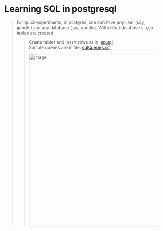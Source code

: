 # Learning SQL in postgresql   
>For quick experiments, in postgres, one can have any user (say, gandhi) and any database (say, gandhi). Within that database s,p,sp tables are created.     
>>Create tables and insert rows as in:  [sp.sql](https://raw.githubusercontent.com/harnalashok/LLMs/refs/heads/main/install_ai_tools/psql/sqlFiles/sp.sql)     
>>Sample queries are in file:               [sqlQueries.sql](https://raw.githubusercontent.com/harnalashok/LLMs/refs/heads/main/install_ai_tools/psql/sqlFiles/sqlQueries.sql)
>>
>><img width="829" height="566" alt="image" src="https://github.com/user-attachments/assets/abc75c97-755b-43e2-aabe-d3dfb5c7c2f5" />


